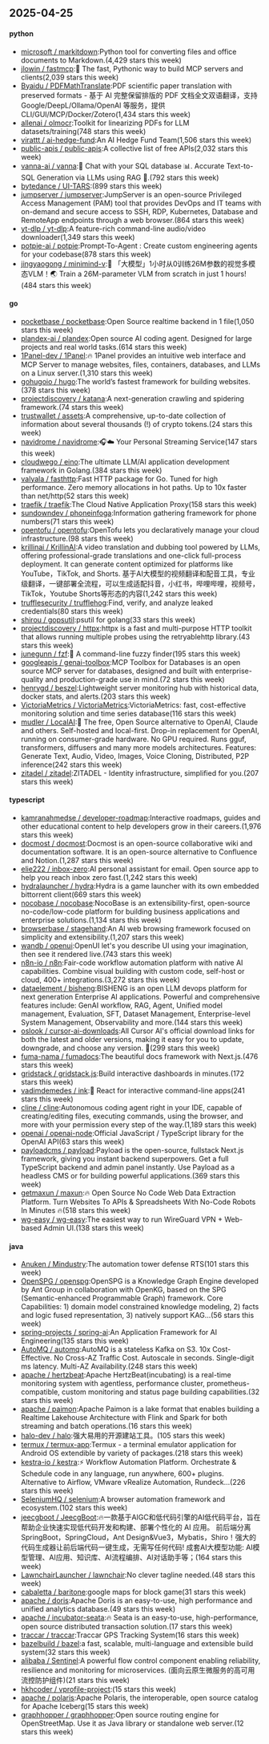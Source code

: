 ## 2025-04-25

#### python
* [microsoft / markitdown](https://github.com/microsoft/markitdown):Python tool for converting files and office documents to Markdown.(4,429 stars this week)
* [jlowin / fastmcp](https://github.com/jlowin/fastmcp):🚀 The fast, Pythonic way to build MCP servers and clients(2,039 stars this week)
* [Byaidu / PDFMathTranslate](https://github.com/Byaidu/PDFMathTranslate):PDF scientific paper translation with preserved formats - 基于 AI 完整保留排版的 PDF 文档全文双语翻译，支持 Google/DeepL/Ollama/OpenAI 等服务，提供 CLI/GUI/MCP/Docker/Zotero(1,434 stars this week)
* [allenai / olmocr](https://github.com/allenai/olmocr):Toolkit for linearizing PDFs for LLM datasets/training(748 stars this week)
* [virattt / ai-hedge-fund](https://github.com/virattt/ai-hedge-fund):An AI Hedge Fund Team(1,506 stars this week)
* [public-apis / public-apis](https://github.com/public-apis/public-apis):A collective list of free APIs(2,032 stars this week)
* [vanna-ai / vanna](https://github.com/vanna-ai/vanna):🤖 Chat with your SQL database 📊. Accurate Text-to-SQL Generation via LLMs using RAG 🔄.(792 stars this week)
* [bytedance / UI-TARS](https://github.com/bytedance/UI-TARS):(899 stars this week)
* [jumpserver / jumpserver](https://github.com/jumpserver/jumpserver):JumpServer is an open-source Privileged Access Management (PAM) tool that provides DevOps and IT teams with on-demand and secure access to SSH, RDP, Kubernetes, Database and RemoteApp endpoints through a web browser.(864 stars this week)
* [yt-dlp / yt-dlp](https://github.com/yt-dlp/yt-dlp):A feature-rich command-line audio/video downloader(1,349 stars this week)
* [potpie-ai / potpie](https://github.com/potpie-ai/potpie):Prompt-To-Agent : Create custom engineering agents for your codebase(878 stars this week)
* [jingyaogong / minimind-v](https://github.com/jingyaogong/minimind-v):🚀 「大模型」1小时从0训练26M参数的视觉多模态VLM！🌏 Train a 26M-parameter VLM from scratch in just 1 hours!(484 stars this week)

#### go
* [pocketbase / pocketbase](https://github.com/pocketbase/pocketbase):Open Source realtime backend in 1 file(1,050 stars this week)
* [plandex-ai / plandex](https://github.com/plandex-ai/plandex):Open source AI coding agent. Designed for large projects and real world tasks.(614 stars this week)
* [1Panel-dev / 1Panel](https://github.com/1Panel-dev/1Panel):🔥 1Panel provides an intuitive web interface and MCP Server to manage websites, files, containers, databases, and LLMs on a Linux server.(1,310 stars this week)
* [gohugoio / hugo](https://github.com/gohugoio/hugo):The world’s fastest framework for building websites.(378 stars this week)
* [projectdiscovery / katana](https://github.com/projectdiscovery/katana):A next-generation crawling and spidering framework.(74 stars this week)
* [trustwallet / assets](https://github.com/trustwallet/assets):A comprehensive, up-to-date collection of information about several thousands (!) of crypto tokens.(24 stars this week)
* [navidrome / navidrome](https://github.com/navidrome/navidrome):🎧☁️ Your Personal Streaming Service(147 stars this week)
* [cloudwego / eino](https://github.com/cloudwego/eino):The ultimate LLM/AI application development framework in Golang.(384 stars this week)
* [valyala / fasthttp](https://github.com/valyala/fasthttp):Fast HTTP package for Go. Tuned for high performance. Zero memory allocations in hot paths. Up to 10x faster than net/http(52 stars this week)
* [traefik / traefik](https://github.com/traefik/traefik):The Cloud Native Application Proxy(158 stars this week)
* [sundowndev / phoneinfoga](https://github.com/sundowndev/phoneinfoga):Information gathering framework for phone numbers(71 stars this week)
* [opentofu / opentofu](https://github.com/opentofu/opentofu):OpenTofu lets you declaratively manage your cloud infrastructure.(98 stars this week)
* [krillinai / KrillinAI](https://github.com/krillinai/KrillinAI):A video translation and dubbing tool powered by LLMs, offering professional-grade translations and one-click full-process deployment. It can generate content optimized for platforms like YouTube，TikTok, and Shorts. 基于AI大模型的视频翻译和配音工具，专业级翻译，一键部署全流程，可以生成适配抖音，小红书，哔哩哔哩，视频号，TikTok，Youtube Shorts等形态的内容(1,242 stars this week)
* [trufflesecurity / trufflehog](https://github.com/trufflesecurity/trufflehog):Find, verify, and analyze leaked credentials(80 stars this week)
* [shirou / gopsutil](https://github.com/shirou/gopsutil):psutil for golang(33 stars this week)
* [projectdiscovery / httpx](https://github.com/projectdiscovery/httpx):httpx is a fast and multi-purpose HTTP toolkit that allows running multiple probes using the retryablehttp library.(43 stars this week)
* [junegunn / fzf](https://github.com/junegunn/fzf):🌸 A command-line fuzzy finder(195 stars this week)
* [googleapis / genai-toolbox](https://github.com/googleapis/genai-toolbox):MCP Toolbox for Databases is an open source MCP server for databases, designed and built with enterprise-quality and production-grade use in mind.(72 stars this week)
* [henrygd / beszel](https://github.com/henrygd/beszel):Lightweight server monitoring hub with historical data, docker stats, and alerts.(203 stars this week)
* [VictoriaMetrics / VictoriaMetrics](https://github.com/VictoriaMetrics/VictoriaMetrics):VictoriaMetrics: fast, cost-effective monitoring solution and time series database(116 stars this week)
* [mudler / LocalAI](https://github.com/mudler/LocalAI):🤖 The free, Open Source alternative to OpenAI, Claude and others. Self-hosted and local-first. Drop-in replacement for OpenAI, running on consumer-grade hardware. No GPU required. Runs gguf, transformers, diffusers and many more models architectures. Features: Generate Text, Audio, Video, Images, Voice Cloning, Distributed, P2P inference(242 stars this week)
* [zitadel / zitadel](https://github.com/zitadel/zitadel):ZITADEL - Identity infrastructure, simplified for you.(207 stars this week)

#### typescript
* [kamranahmedse / developer-roadmap](https://github.com/kamranahmedse/developer-roadmap):Interactive roadmaps, guides and other educational content to help developers grow in their careers.(1,976 stars this week)
* [docmost / docmost](https://github.com/docmost/docmost):Docmost is an open-source collaborative wiki and documentation software. It is an open-source alternative to Confluence and Notion.(1,287 stars this week)
* [elie222 / inbox-zero](https://github.com/elie222/inbox-zero):AI personal assistant for email. Open source app to help you reach inbox zero fast.(1,242 stars this week)
* [hydralauncher / hydra](https://github.com/hydralauncher/hydra):Hydra is a game launcher with its own embedded bittorrent client(669 stars this week)
* [nocobase / nocobase](https://github.com/nocobase/nocobase):NocoBase is an extensibility-first, open-source no-code/low-code platform for building business applications and enterprise solutions.(1,134 stars this week)
* [browserbase / stagehand](https://github.com/browserbase/stagehand):An AI web browsing framework focused on simplicity and extensibility.(1,207 stars this week)
* [wandb / openui](https://github.com/wandb/openui):OpenUI let's you describe UI using your imagination, then see it rendered live.(743 stars this week)
* [n8n-io / n8n](https://github.com/n8n-io/n8n):Fair-code workflow automation platform with native AI capabilities. Combine visual building with custom code, self-host or cloud, 400+ integrations.(3,272 stars this week)
* [dataelement / bisheng](https://github.com/dataelement/bisheng):BISHENG is an open LLM devops platform for next generation Enterprise AI applications. Powerful and comprehensive features include: GenAI workflow, RAG, Agent, Unified model management, Evaluation, SFT, Dataset Management, Enterprise-level System Management, Observability and more.(144 stars this week)
* [oslook / cursor-ai-downloads](https://github.com/oslook/cursor-ai-downloads):All Cursor AI's official download links for both the latest and older versions, making it easy for you to update, downgrade, and choose any version. 🚀(299 stars this week)
* [fuma-nama / fumadocs](https://github.com/fuma-nama/fumadocs):The beautiful docs framework with Next.js.(476 stars this week)
* [gridstack / gridstack.js](https://github.com/gridstack/gridstack.js):Build interactive dashboards in minutes.(172 stars this week)
* [vadimdemedes / ink](https://github.com/vadimdemedes/ink):🌈 React for interactive command-line apps(241 stars this week)
* [cline / cline](https://github.com/cline/cline):Autonomous coding agent right in your IDE, capable of creating/editing files, executing commands, using the browser, and more with your permission every step of the way.(1,189 stars this week)
* [openai / openai-node](https://github.com/openai/openai-node):Official JavaScript / TypeScript library for the OpenAI API(63 stars this week)
* [payloadcms / payload](https://github.com/payloadcms/payload):Payload is the open-source, fullstack Next.js framework, giving you instant backend superpowers. Get a full TypeScript backend and admin panel instantly. Use Payload as a headless CMS or for building powerful applications.(369 stars this week)
* [getmaxun / maxun](https://github.com/getmaxun/maxun):🔥 Open Source No Code Web Data Extraction Platform. Turn Websites To APIs & Spreadsheets With No-Code Robots In Minutes 🔥(518 stars this week)
* [wg-easy / wg-easy](https://github.com/wg-easy/wg-easy):The easiest way to run WireGuard VPN + Web-based Admin UI.(138 stars this week)

#### java
* [Anuken / Mindustry](https://github.com/Anuken/Mindustry):The automation tower defense RTS(101 stars this week)
* [OpenSPG / openspg](https://github.com/OpenSPG/openspg):OpenSPG is a Knowledge Graph Engine developed by Ant Group in collaboration with OpenKG, based on the SPG (Semantic-enhanced Programmable Graph) framework. Core Capabilities: 1) domain model constrained knowledge modeling, 2) facts and logic fused representation, 3) natively support KAG...(56 stars this week)
* [spring-projects / spring-ai](https://github.com/spring-projects/spring-ai):An Application Framework for AI Engineering(135 stars this week)
* [AutoMQ / automq](https://github.com/AutoMQ/automq):AutoMQ is a stateless Kafka on S3. 10x Cost-Effective. No Cross-AZ Traffic Cost. Autoscale in seconds. Single-digit ms latency. Multi-AZ Availability.(248 stars this week)
* [apache / hertzbeat](https://github.com/apache/hertzbeat):Apache HertzBeat(incubating) is a real-time monitoring system with agentless, performance cluster, prometheus-compatible, custom monitoring and status page building capabilities.(32 stars this week)
* [apache / paimon](https://github.com/apache/paimon):Apache Paimon is a lake format that enables building a Realtime Lakehouse Architecture with Flink and Spark for both streaming and batch operations.(16 stars this week)
* [halo-dev / halo](https://github.com/halo-dev/halo):强大易用的开源建站工具。(105 stars this week)
* [termux / termux-app](https://github.com/termux/termux-app):Termux - a terminal emulator application for Android OS extendible by variety of packages.(218 stars this week)
* [kestra-io / kestra](https://github.com/kestra-io/kestra):⚡ Workflow Automation Platform. Orchestrate & Schedule code in any language, run anywhere, 600+ plugins. Alternative to Airflow, VMware vRealize Automation, Rundeck...(226 stars this week)
* [SeleniumHQ / selenium](https://github.com/SeleniumHQ/selenium):A browser automation framework and ecosystem.(102 stars this week)
* [jeecgboot / JeecgBoot](https://github.com/jeecgboot/JeecgBoot):🔥一款基于AIGC和低代码引擎的AI低代码平台，旨在帮助企业快速实现低代码开发和构建、部署个性化的 AI 应用。 前后端分离 SpringBoot，SpringCloud，Ant Design&Vue3，Mybatis，Shiro！强大的代码生成器让前后端代码一键生成，无需写任何代码! 成套AI大模型功能: AI模型管理、AI应用、知识库、AI流程编排、AI对话助手等；(164 stars this week)
* [LawnchairLauncher / lawnchair](https://github.com/LawnchairLauncher/lawnchair):No clever tagline needed.(48 stars this week)
* [cabaletta / baritone](https://github.com/cabaletta/baritone):google maps for block game(31 stars this week)
* [apache / doris](https://github.com/apache/doris):Apache Doris is an easy-to-use, high performance and unified analytics database.(49 stars this week)
* [apache / incubator-seata](https://github.com/apache/incubator-seata):🔥 Seata is an easy-to-use, high-performance, open source distributed transaction solution.(17 stars this week)
* [traccar / traccar](https://github.com/traccar/traccar):Traccar GPS Tracking System(16 stars this week)
* [bazelbuild / bazel](https://github.com/bazelbuild/bazel):a fast, scalable, multi-language and extensible build system(32 stars this week)
* [alibaba / Sentinel](https://github.com/alibaba/Sentinel):A powerful flow control component enabling reliability, resilience and monitoring for microservices. (面向云原生微服务的高可用流控防护组件)(21 stars this week)
* [hkhcoder / vprofile-project](https://github.com/hkhcoder/vprofile-project):(15 stars this week)
* [apache / polaris](https://github.com/apache/polaris):Apache Polaris, the interoperable, open source catalog for Apache Iceberg(15 stars this week)
* [graphhopper / graphhopper](https://github.com/graphhopper/graphhopper):Open source routing engine for OpenStreetMap. Use it as Java library or standalone web server.(12 stars this week)
